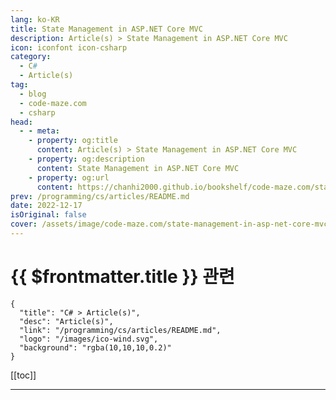 ```yaml
---
lang: ko-KR
title: State Management in ASP.NET Core MVC
description: Article(s) > State Management in ASP.NET Core MVC
icon: iconfont icon-csharp
category: 
  - C#
  - Article(s)
tag: 
  - blog
  - code-maze.com
  - csharp
head:  
  - - meta:
    - property: og:title
      content: Article(s) > State Management in ASP.NET Core MVC
    - property: og:description
      content: State Management in ASP.NET Core MVC
    - property: og:url
      content: https://chanhi2000.github.io/bookshelf/code-maze.com/state-management-in-asp-net-core-mvc.html
prev: /programming/cs/articles/README.md
date: 2022-12-17
isOriginal: false
cover: /assets/image/code-maze.com/state-management-in-asp-net-core-mvc/banner.png
---
```


# {{ $frontmatter.title }} 관련

```component VPCard
{
  "title": "C# > Article(s)",
  "desc": "Article(s)",
  "link": "/programming/cs/articles/README.md",
  "logo": "/images/ico-wind.svg",
  "background": "rgba(10,10,10,0.2)"
}
```

[[toc]]

---

<SiteInfo
  name="State Management in ASP.NET Core MVC"
  desc="In this article, we are going to learn about the State Management with Session State, Query Strings, etc. in ASP.NET Core MVC Applications."
  url="https://code-maze.com/state-management-in-asp-net-core-mvc/"
  logo="/assets/image/code-maze.com/favicon.png"
  preview="/assets/image/code-maze.com/state-management-in-asp-net-core-mvc/banner.png"/>

<!-- TODO: 작성 -->

